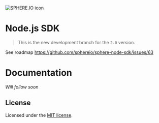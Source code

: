 ![SPHERE.IO icon](https://admin.sphere.io/assets/images/sphere_logo_rgb_long.png)

# Node.js SDK

> This is the new development branch for the `2.0` version.

See roadmap https://github.com/sphereio/sphere-node-sdk/issues/63

# Documentation

_Will follow soon_


## License

Licensed under the [MIT license](LICENSE-MIT).
